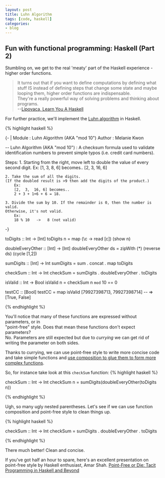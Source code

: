 ```yaml
---
layout: post
title: Luhn Algorithm
tags: [code, haskell]
categories:
- blog
---
```


## Fun with functional programming: Haskell (Part 2)

Stumbling on, we get to the real 'meaty' part of the Haskell experience - 
higher order functions.

> It turns out that if you want to define computations by defining what stuff IS instead of defining steps that change some state and maybe looping them, higher order functions are indispensable.  
> They're a really powerful way of solving problems and thinking about programs.  
> --[Lipovaca, Learn You A Haskell](http://learnyouahaskell.com/higher-order-functions#composition)

For further practice, we'll implement the [Luhn algorithm](https://en.wikipedia.org/wiki/Luhn_algorithm) in Haskell.

{% highlight haskell %}

{- |
Module      :  Luhn Algorithm (AKA "mod 10")
Author      :  Melanie Kwon

-- Luhn Algorithm (AKA "mod 10") :
   A checksum formula used to validate identification numbers to prevent
   simple typos (i.e. credit card numbers).

Steps:
    1. Starting from the right, 
    move left to double the value of every second digit. 
        Ex:
        [1,  3,  8,  6] becomes..
        [2,  3,  16, 6]

    2. Take the sum of all the digits. 
    (If the doubled result is >9 then add the digits of the product.)
        Ex:
        [2,  3,  16, 6] becomes..
        2 + 3 + 1+6 + 6 = 18.

    3. Divide the sum by 10. If the remainder is 0, then the number is valid. 
    Otherwise, it's not valid.
        Ex:
        18 % 10   ->   8 (not valid)
-}

toDigits :: Int -> [Int]
toDigits n = map (\c -> read [c]) (show n)

doubleEveryOther :: [Int] -> [Int]
doubleEveryOther ds = zipWith (*) (reverse ds) (cycle [1,2])

sumDigits :: [Int] -> Int
sumDigits = sum . concat . map toDigits 

checkSum :: Int -> Int
checkSum = sumDigits . doubleEveryOther . toDigits 

isValid :: Int -> Bool
isValid n = checkSum n `mod` 10 == 0

testCC :: [Bool]
testCC = map isValid [79927398713, 79927398714] -- => [True, False]

{% endhighlight %}

You'll notice that many of these functions are expressed without parameters, or in  
"point-free" style. Does that mean these functions don't expect parameters?  
No. Parameters are still expected but due to <em>currying</em> we can get rid of writing the parameter on both sides.  

Thanks to currying, we can use point-free style to write more concise code and 
take simple functions and [use composition to glue them to form more complex functions](http://learnyouahaskell.com/higher-order-functions#composition).

So, for instance take look at this `checkSum` function:
{% highlight haskell %}

checkSum :: Int -> Int
checkSum n = sumDigits(doubleEveryOther(toDigits n)) 

{% endhighlight %}

Ugh, so many ugly nested parentheses. Let's see if we can use function composition and point-free style to clean things up.

{% highlight haskell %}

checkSum :: Int -> Int
checkSum = sumDigits . doubleEveryOther . toDigits 

{% endhighlight %}

There much better! Clean and concise.

If you've got half an hour to spare, here's an excellent presentation on point-free style by Haskell enthusiast, Amar Shah.
[Point-Free or Die: Tacit Programming in Haskell and Beyond](https://www.youtube.com/watch?v=Cy7jBYr3Zvc)